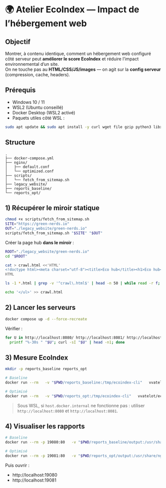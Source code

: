 # 🌍 Atelier EcoIndex — Impact de l’hébergement web

## Objectif
Montrer, à contenu identique, comment un hébergement web configuré côté serveur peut **améliorer le score EcoIndex** et réduire l’impact environnemental d’un site.  
On ne touche pas au **HTML/CSS/JS/images** — on agit sur la **config serveur** (compression, cache, headers).

## Prérequis
- Windows 10 / 11
- WSL2 (Ubuntu conseillé)
- Docker Desktop (WSL2 activé)
- Paquets utiles côté WSL :
```bash
sudo apt update && sudo apt install -y curl wget file gzip python3 libxml2-utils
```

## Structure
```text
.
├── docker-compose.yml
├── nginx/
│   ├── default.conf
│   └── optimized.conf
├── scripts/
│   └── fetch_from_sitemap.sh
├── legacy_website/
├── reports_baseline/
└── reports_opt/
```

## 1) Récupérer le miroir statique
```bash
chmod +x scripts/fetch_from_sitemap.sh
SITE="https://green-nerds.io"
OUT="./legacy_website/green-nerds.io"
scripts/fetch_from_sitemap.sh "$SITE" "$OUT"
```

Créer la page hub **dans le miroir** :
```bash
ROOT="./legacy_website/green-nerds.io"
cd "$ROOT"

cat > crawl.html <<'HTML'
<!doctype html><meta charset="utf-8"><title>Eco hub</title><h1>Eco hub</h1><ul>
HTML

ls -1 *.html | grep -v '^crawl\.html$' | head -n 50 | while read -r f; do printf '  <li><a href="/%s">/%s</a></li>\n' "$f" "$f"; done >> crawl.html

echo '</ul>' >> crawl.html
```

## 2) Lancer les serveurs
```bash
docker compose up -d --force-recreate
```
Vérifier :
```bash
for U in http://localhost:8080/ http://localhost:8081/ http://localhost:18080/; do
  printf "%-30s " "$U"; curl -sI "$U" | head -n1; done
```

## 3) Mesure EcoIndex
```bash
mkdir -p reports_baseline reports_opt

# Baseline
docker run --rm   -v "$PWD/reports_baseline:/tmp/ecoindex-cli"   vvatelot/ecoindex-cli:latest   ecoindex-cli analyze     --url "http://host.docker.internal:8080/crawl.html"     --recursive --no-interaction --html-report --export-format csv

# Optimisé
docker run --rm   -v "$PWD/reports_opt:/tmp/ecoindex-cli"   vvatelot/ecoindex-cli:latest   ecoindex-cli analyze     --url "http://host.docker.internal:8081/crawl.html"     --recursive --no-interaction --html-report --export-format csv
```
> Sous WSL, si `host.docker.internal` ne fonctionne pas : utiliser `http://localhost:8080` et `http://localhost:8081`.

## 4) Visualiser les rapports
```bash
# Baseline
docker run --rm -p 19080:80   -v "$PWD/reports_baseline/output:/usr/share/nginx/html:ro" nginx:alpine

# Optimisé
docker run --rm -p 19081:80   -v "$PWD/reports_opt/output:/usr/share/nginx/html:ro" nginx:alpine
```
Puis ouvrir :
- http://localhost:19080  
- http://localhost:19081
